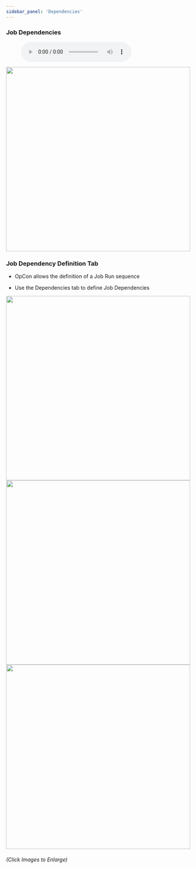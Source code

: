 ```yaml
---
sidebar_panel: 'Dependencies'
---
```


### Job Dependencies

<figure>
    <audio
        controls
        src="audiobasic/JobDependencies.mp3">
            Your browser does not support the
            <code>audio</code> element.
    </audio>
</figure>

<a href="imgbasic/Picture21.png" target="_blank"><img src="imgbasic/Picture21.png" width="500"></img></a>  

### Job Dependency Definition Tab

* OpCon allows the definition of a Job Run sequence

* Use the Dependencies tab to define Job Dependencies

<a href="imgbasic/Picture22.png" target="_blank"><img src="imgbasic/Picture22.png" width="500"></img></a>  
<a href="imgbasic/Picture23.png" target="_blank"><img src="imgbasic/Picture23.png" width="500"></img></a>  
<a href="imgbasic/Picture24.png" target="_blank"><img src="imgbasic/Picture24.png" width="500"></img></a>  

###### (Click Images to Enlarge)
